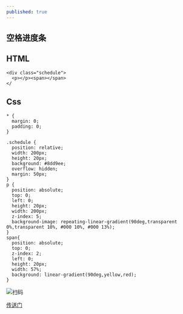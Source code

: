 ```yaml
---
published: true
---
```

## 空格进度条

## HTML

```
<div class="schedule">
  <p></p><span></span>
</
```

## Css

```
* {
  margin: 0;
  padding: 0;
}

.schedule {
  position: relative;
  width: 200px;
  height: 20px;
  background: #8dd9ee;
  overflow: hidden;
  margin: 50px;
}
p {
  position: absolute;
  top: 0;
  left: 0;
  height: 20px;
  width: 200px;
  z-index: 5;
  background-image: repeating-linear-gradient(90deg,transparent 0%,transparent 10%, #000 10%, #000 13%);
}
span{
  position: absolute;
  top: 0;
  z-index: 2;
  left: 0;
  height: 20px;
  width: 57%;
  background: linear-gradient(90deg,yellow,red);
}

```
![扫码]({{site.baseurl}}/assets/img/demo/202007/2020-07-24_00001.png)

[传送门](https://sl17.github.io/layout/demo9.html)
